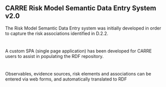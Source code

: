 ## CARRE Risk Model Semantic Data Entry System v2.0

The Risk Model Semantic Data Entry system was initially developed in order to capture the risk associations identified in D.2.2. 
# 
A custom SPA (single page application) has been developed for CARRE users to assist in populating the RDF repository.
# 
Observables, evidence sources, risk elements and associations can be entered via web forms, and automatically translated to RDF